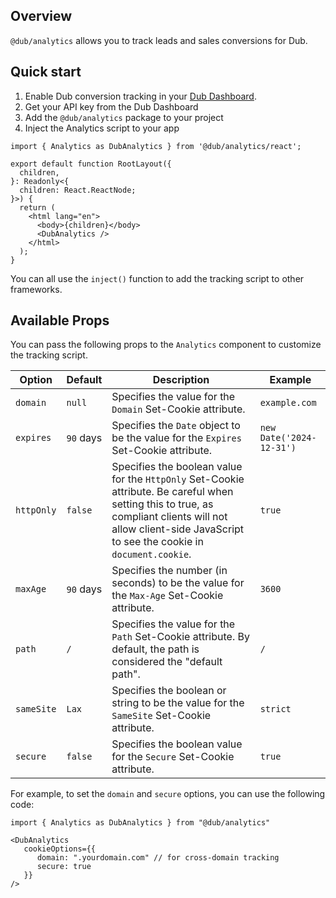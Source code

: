 ## Overview

`@dub/analytics` allows you to track leads and sales conversions for Dub.

## Quick start

  1. Enable Dub conversion tracking in your [Dub Dashboard](https://dub.co).
  2. Get your API key from the Dub Dashboard
  3. Add the `@dub/analytics` package to your project
  4. Inject the Analytics script to your app

  ```tsx
  import { Analytics as DubAnalytics } from '@dub/analytics/react';

  export default function RootLayout({
    children,
  }: Readonly<{
    children: React.ReactNode;
  }>) {
    return (
      <html lang="en">
        <body>{children}</body>
        <DubAnalytics />
      </html>
    );
  }
  ```
  
  You can all use the `inject()` function to add the tracking script to other frameworks.

## Available Props

You can pass the following props to the `Analytics` component to customize the tracking script.


| Option   | Default | Description | Example |
|----------|---------|-------------|---------|
| `domain` | `null` | Specifies the value for the `Domain` Set-Cookie attribute. | `example.com` |
| `expires` | `90` days | Specifies the `Date` object to be the value for the `Expires` Set-Cookie attribute. | `new Date('2024-12-31')` |
| `httpOnly` | `false` | Specifies the boolean value for the `HttpOnly` Set-Cookie attribute. Be careful when setting this to true, as compliant clients will not allow client-side JavaScript to see the cookie in `document.cookie`. | `true` |
| `maxAge` | `90` days | Specifies the number (in seconds) to be the value for the `Max-Age` Set-Cookie attribute. | `3600` |
| `path` | `/` | Specifies the value for the `Path` Set-Cookie attribute. By default, the path is considered the "default path". | `/` |
| `sameSite` | `Lax` | Specifies the boolean or string to be the value for the `SameSite` Set-Cookie attribute. | `strict` |
| `secure` | `false` | Specifies the boolean value for the `Secure` Set-Cookie attribute. | `true` |

For example, to set the `domain` and `secure` options, you can use the following code:

```tsx
import { Analytics as DubAnalytics } from "@dub/analytics"

<DubAnalytics
   cookieOptions={{
      domain: ".yourdomain.com" // for cross-domain tracking
      secure: true
   }}
/>
```